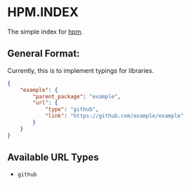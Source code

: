 # HPM.INDEX

The simple index for [hpm](https://github.com/NCPlayz/hpm).

## General Format:

Currently, this is to implement typings for libraries.

```json
{
    "example": {
        "parent_package": "example",
        "url": {
            "type": "github",
            "link": "https://github.com/example/example"
        }
    }
}
```

## Available URL Types

- `github`
